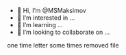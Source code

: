 - 👋 Hi, I’m @MSMaksimov
- 👀 I’m interested in ...
- 🌱 I’m learning ...
- 💞️ I’m looking to collaborate on ...
<!---
MSMaksimov/MSMaksimov is a ✨ special ✨ repository because its `README.md` (this file) appears on your GitHub profile.
You can click the Preview link to take a look at your change.
--->
one time letter
some times
removed file